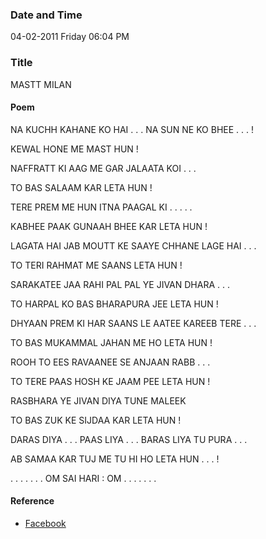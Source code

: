 ### Date and Time

04-02-2011 Friday 06:04 PM

### Title

MASTT MILAN

#### Poem

NA  KUCHH KAHANE KO HAI . . . NA SUN NE KO BHEE . . . !

KEWAL  HONE ME MAST HUN !

NAFFRATT KI  AAG ME GAR  JALAATA KOI . . .

TO BAS SALAAM KAR LETA HUN  !

TERE  PREM ME HUN ITNA PAAGAL KI . . . . .

KABHEE  PAAK GUNAAH BHEE KAR LETA HUN !

LAGATA HAI JAB MOUTT KE SAAYE CHHANE LAGE HAI . . .

TO TERI RAHMAT ME SAANS LETA HUN !

SARAKATEE  JAA RAHI PAL PAL YE JIVAN DHARA . . .

TO HARPAL KO BAS BHARAPURA JEE LETA HUN !

DHYAAN PREM KI HAR SAANS LE AATEE KAREEB TERE . . .

TO BAS  MUKAMMAL JAHAN ME HO LETA HUN !

ROOH TO EES RAVAANEE SE ANJAAN RABB . . . 

TO TERE PAAS HOSH KE JAAM PEE LETA HUN !

RASBHARA YE JIVAN DIYA TUNE MALEEK 

TO BAS ZUK KE SIJDAA KAR LETA HUN !

DARAS DIYA . . . PAAS LIYA . . . BARAS LIYA TU PURA . . .

AB SAMAA KAR TUJ ME TU HI HO LETA HUN . . . !

. . . . . . . OM SAI HARI : OM . . . . . . .

#### Reference

* [Facebook](https://www.facebook.com/share/xuvLtp5ty4tNACHV/)
